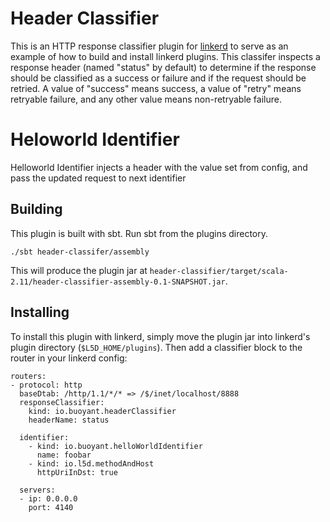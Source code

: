 # Header Classifier

This is an HTTP response classifier plugin for [linkerd](https://linkerd.io)
to serve as an example of how to build and install linkerd plugins.  This
classifer inspects a response header (named "status" by default) to determine if
the response should be classified as a success or failure and if the request
should be retried.  A value of "success" means success, a value of "retry" means
retryable failure, and any other value means non-retryable failure.

# Heloworld Identifier

Helloworld Identifier injects a header with the value set from config, and pass the updated request to next identifier


## Building

This plugin is built with sbt.  Run sbt from the plugins directory.

```
./sbt header-classifer/assembly
```

This will produce the plugin jar at
`header-classifier/target/scala-2.11/header-classifier-assembly-0.1-SNAPSHOT.jar`.

## Installing

To install this plugin with linkerd, simply move the plugin jar into linkerd's
plugin directory (`$L5D_HOME/plugins`).  Then add a classifier block to the
router in your linkerd config:

```
routers:
- protocol: http
  baseDtab: /http/1.1/*/* => /$/inet/localhost/8888
  responseClassifier:
    kind: io.buoyant.headerClassifier
    headerName: status

  identifier:
    - kind: io.buoyant.helloWorldIdentifier
      name: foobar
    - kind: io.l5d.methodAndHost
      httpUriInDst: true

  servers:
  - ip: 0.0.0.0
    port: 4140

```
